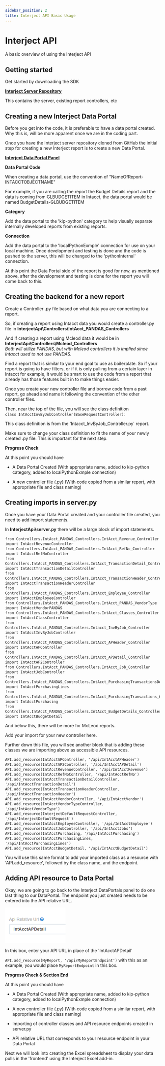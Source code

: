 ```yaml
---
sidebar_position: 2
title: Interject API Basic Usage
---
```


# Interject API 

A basic overview of using the Interject API 

## Getting started

Get started by downloading the SDK

**[Interject Server Repository](https://github.com/kipland-m/Interject_API)**

This contains the server, existing report controllers, etc

## Creating a new Interject Data Portal

Before you get into the code, it is preferable to have a data portal created. Why this is, will be more apparent once we are in the coding part.

Once you have the Interject server repository cloned from GitHub the initial step for creating a new Interject report is to create a new Data Portal.

**[Interject Data Portal Panel](https://portal.gointerject.com/DataPortals.html)**

**Data Portal Code**

When creating a data portal, use the convention of "NameOfReport-INTACCTOBJECTNAME"

For example, if you are calling the report the Budget Details report and the data is coming from GLBUDGETITEM in Intacct, the data portal would be named BudgetDetails-GLBUDGETITEM

**Category**

Add the data portal to the 'kip-python' category to help visually separate internally developed reports from existing reports.

**Connection**

Add the data portal to the 'localPythonExmple' connection for use on your local machine. Once development and testing is done and the code is pushed to the server, this will be changed to the 'pythonInternal' connection.

At this point the Data Portal side of the report is good for now, as mentioned above, after the development and testing is done for the report you will come back to this.

## Creating the backend for a new report

Create a Controller .py file based on what data you are connecting to a report.

So, if creating a report using Intacct data you would create a controller.py file in 
**InterjectApi\Controllers\IntAcct_PANDAS_Controllers**

And if creating a report using Mcleod data it would be in  
**InterjectApi\Controllers\Mcleod_Controllers**  
*Both will utilize PANDAS, but with Mcleod controllers it is implied since Intacct used to not use PANDAS.*

Find a report that is similar to your end goal to use as boilerplate. So if your report is going to have filters, or if it is only pulling from a certain layer in Intacct for example, it would be smart to use the code from a report that already has those features built in to make things easier.

Once you create your new controller file and borrow code from a past report, go ahead and name it following the convention of the other controller files.

Then, near the top of the file, you will see the class definition  
`class IntAcctInvByJobController(BaseRequestController):`


This class definition is from the 'Intacct_InvByJob_Controller.py' report.

Make sure to change your class definition to fit the name of your newly created .py file. This is important for the next step.

**Progress Check**


At this point you should have

 - A Data Portal Created (With appropriate name, added to kip-python category, added to localPythonExmple connection)

 - A new controller file (.py) (With code copied from a similar report, with appropriate file and class naming)


## Creating imports in server.py

Once you have your Data Portal created and your controller file created, you need to add import statements.

In **InterjectApi\server.py** there will be a large block of import statements.

```
from Controllers.IntAcct_PANDAS_Controllers.IntAcct_Revenue_Controller import IntAcctRevenueController
from Controllers.IntAcct_PANDAS_Controllers.IntAcct_RefNo_Controller import IntAcctRefNoController
from Controllers.IntAcct_PANDAS_Controllers.IntAcct_TransactionDetail_Controller import IntAcctTransactionDetailController
from Controllers.IntAcct_PANDAS_Controllers.IntAcct_TransactionHeader_Controller import IntAcctTransactionHeaderController
from Controllers.IntAcct_PANDAS_Controllers.IntAcct_Employee_Controller import IntAcctEmployeeController
from Controllers.IntAcct_PANDAS_Controllers.IntAcct_PANDAS_VendorType import IntAcctVendorPANDAS
from Controllers.IntAcct_PANDAS_Controllers.IntAcct_Classes_Controller import IntAcctClassController
from Controllers.IntAcct_PANDAS_Controllers.Intacct_InvByJob_Controller import IntAcctInvByJobController
from Controllers.IntAcct_PANDAS_Controllers.IntAcct_APHeader_Controller import IntAcctAPController
from Controllers.IntAcct_PANDAS_Controllers.IntAcct_APDetail_Controller import IntAcctAP2Controller
from Controllers.IntAcct_PANDAS_Controllers.IntAcct_Job_Controller import IntAcctJobController
from Controllers.IntAcct_PANDAS_Controllers.IntAcct_PurchasingTransactionsDetail_Controller import IntAcctPurchasingLines
from Controllers.IntAcct_PANDAS_Controllers.IntAcct_PurchasingTransactions_Controller import IntAcctPurchasing
from Controllers.IntAcct_PANDAS_Controllers.IntAcct_BudgetDetails_Controller import IntAcctBudgetDetail
```
And below this, there will be more for McLeod reports.

Add your import for your new controller here.

Further down this file, you will see another block that is adding these classes we are importing above as accessible API resources.

```
API.add_resource(IntAcctAPController, '/api/IntAcctAPHeader')
API.add_resource(IntAcctAP2Controller, '/api/IntAcctAPDetail')
API.add_resource(IntAcctRevenueController, '/api/IntAcctRevenue')
API.add_resource(IntAcctRefNoController, '/api/IntAcctRefNo')
API.add_resource(IntAcctTransactionDetailController, '/api/IntAcctTransactionDetail')
API.add_resource(IntAcctTransactionHeaderController, '/api/IntAcctTransactionHeader')
API.add_resource(IntAcctVendorController, '/api/IntAcctVendor')
API.add_resource(IntAcctVendorTypeController, '/api/IntAcctVendorType')
API.add_resource(InterjectDefaultRequestController, '/api/InterjectDefaultRequest')
API.add_resource(IntAcctEmployeeController, '/api/IntAcctEmployee')
API.add_resource(IntAcctJobController, '/api/IntAcctJobs')
API.add_resource(IntAcctPurchasing, '/api/IntAcctPurchasing')
API.add_resource(IntAcctPurchasingLines, '/api/IntAcctPurchasingLines')
API.add_resource(IntAcctBudgetDetail, '/api/IntAcctBudgetDetail')
```
You will use this same format to add your imported class as a resource with 'API.add_resource', followed by the class name, and the endpoint.

## Adding API resource to Data Portal

Okay, we are going to go back to the Interject DataPortals panel to do one last thing to our DataPortal.
The endpoint you just created needs to be entered into the API relative URL.

![api](images/apirelativeurl.png)

In this box, enter your API URL in place of the 'IntAcctAPDetail'

`API.add_resource(MyReport, '/api/MyReportEndpoint')` with this as an example, you would place `MyReportEndpoint` in this box.

**Progress Check & Section End**

At this point you should have

 - A Data Portal Created (With appropriate name, added to kip-python category, added to localPythonExmple connection)

 - A new controller file (.py) (With code copied from a similar report, with appropriate file and class naming)

 - Importing of controller classes and API resource endpoints created in server.py

 - API relative URL that corresponds to your resource endpoint in your Data Portal

Next we will look into creating the Excel spreadsheet to display your data pulls in the 'frontend' using the Interject Excel add-in.
